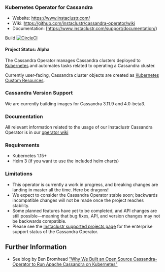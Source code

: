 ### Kubernetes Operator for Cassandra

- Website: https://www.instaclustr.com/
- Wiki: https://github.com/instaclustr/cassandra-operator/wiki
- Documentation: [https://www.instaclustr.com/support/documentation/)

Build [![CircleCI](https://circleci.com/gh/instaclustr/cassandra-operator/tree/master.svg?style=svg)](https://circleci.com/gh/instaclustr/cassandra-operator/tree/master)

#### Project Status: Alpha
The Cassandra Operator manages Cassandra clusters deployed to [Kubernetes](http://kubernetes.io) and automates tasks related to operating a Cassandra cluster.

Currently user-facing, Cassandra cluster objects are created as [Kubernetes Custom Resources](https://kubernetes.io/docs/tasks/access-kubernetes-api/extend-api-custom-resource-definitions/).

### Cassandra Version Support

We are currently building images for Cassandra 3.11.9 and 4.0-beta3. 

### Documentation

All relevant information related to the usage of our Instaclustr Cassandra Operator is in our [operator wiki](https://github.com/instaclustr/cassandra-operator/wiki)

### Requirements

- Kubernetes 1.15+
- Helm 3 (if you want to use the included helm charts)

### Limitations

- This operator is currently a work in progress, and breaking changes are landing in master all the time. Here be dragons!
- We expect to consider the Cassandra Operator stable soon; backwards incompatible changes will not be made once the project reaches stability.
- Some planned features have yet to be completed, and API changes are still possible—meaning that bug fixes, API, and version changes may not be backwards compatible.
- Please see the [Instaclustr supported projects page](https://www.instaclustr.com/support/documentation/announcements/instaclustr-open-source-project-status/) for the enterprise support status of the Cassandra Operator.

## Further Information
- See blog by Ben Bromhead ["Why We Built an Open Source Cassandra-Operator to Run Apache Cassandra on Kubernetes"](https://www.instaclustr.com/why-we-built-apache-cassandra-operator-to-run-on-kubernetes/)